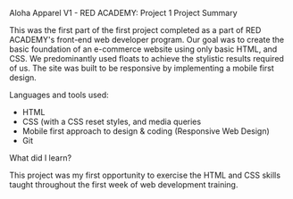 Aloha Apparel V1 - RED ACADEMY: Project 1
Project Summary

This was the first part of the first project completed as a part of RED ACADEMY's front-end web developer program. Our goal was to create the basic foundation of an e-commerce website using only basic HTML, and CSS. We predominantly used floats to achieve the stylistic results required of us. The site was built to be responsive by implementing a mobile first design.

Languages and tools used:

- HTML
- CSS (with a CSS reset styles, and media queries
- Mobile first approach to design & coding (Responsive Web Design)
- Git

What did I learn?

This project was my first opportunity to exercise the HTML and CSS skills taught throughout the first week of web development training.  
